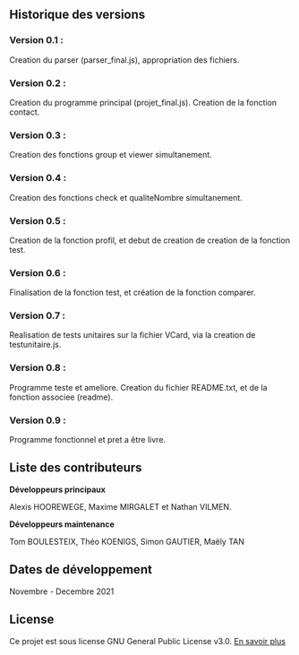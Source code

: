 ## Historique des versions

### Version 0.1 :

Creation du parser (parser_final.js), appropriation des fichiers.

### Version 0.2 :

Creation du programme principal (projet_final.js). Creation de la fonction contact.

### Version 0.3 : 

Creation des fonctions group et viewer simultanement.

### Version 0.4 :

Creation des fonctions check et qualiteNombre simultanement.

### Version 0.5 :

Creation de la fonction profil, et debut de creation de creation de la fonction test.

### Version 0.6 :

Finalisation de la fonction test, et création de la fonction comparer.

### Version 0.7 :

Realisation de tests unitaires sur la fichier VCard, via la creation de testunitaire.js.

### Version 0.8 :

Programme teste et ameliore. Creation du fichier README.txt, et de la fonction associee (readme).

### Version 0.9 :
Programme fonctionnel et pret a être livre.

## Liste des contributeurs

**Développeurs principaux**

Alexis HOOREWEGE, Maxime MIRGALET et Nathan VILMEN.

**Développeurs maintenance**

Tom BOULESTEIX, Théo KOENIGS, Simon GAUTIER, Maëly TAN

## Dates de développement

Novembre - Decembre 2021

## License

Ce projet est sous license GNU General Public License v3.0. [En savoir plus](https://choosealicense.com/licenses/gpl-3.0/)
